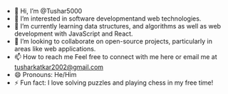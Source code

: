 - 👋 Hi, I’m @Tushar5000
- 👀 I’m interested in software developmentand web technologies.
- 🌱 I’m currently learning  data structures, and algorithms as well as web development with JavaScript and React.
- 💞️ I’m looking to collaborate on  open-source projects, particularly in areas like web applications.
- 📫 How to reach me  Feel free to connect with me here or email me at tusharkatkar2002@gmail.com
- 😄 Pronouns: He/Him
- ⚡ Fun fact: I love solving puzzles and playing chess in my free time!

